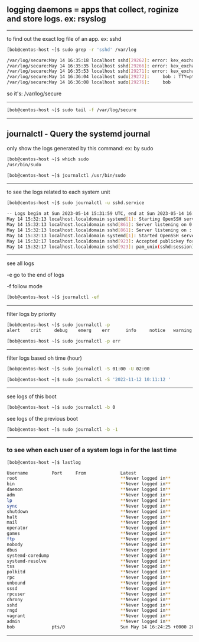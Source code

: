 

## logging daemons = apps that collect, roginize and store logs. ex: rsyslog 

________________________________________________________________________________________________


to find out the exact log file of an app. ex: sshd

```bash
[bob@centos-host ~]$ sudo grep -r 'sshd' /var/log

/var/log/secure:May 14 16:35:18 localhost sshd[29262]: error: kex_exchange_identification: Connection closed by remote host
/var/log/secure:May 14 16:35:35 localhost sshd[29266]: error: kex_exchange_identification: Connection closed by remote host
/var/log/secure:May 14 16:35:53 localhost sshd[29271]: error: kex_exchange_identification: Connection closed by remote host
/var/log/secure:May 14 16:36:04 localhost sudo[29272]:     bob : TTY=pts/0 ; PWD=/home/bob ; USER=root ; COMMAND=/bin/grep -r sshd /var/log
/var/log/secure:May 14 16:36:08 localhost sudo[29276]:     bob

```


so it's:   /var/log/secure


________________________________________________________________________________________________


```bash
[bob@centos-host ~]$ sudo tail -f /var/log/secure 
```

________________________________________________________________________________________________


## journalctl - Query the systemd journal

only show the logs generated by this command: ex: by sudo

```bash
[bob@centos-host ~]$ which sudo
/usr/bin/sudo
```

```bash
[bob@centos-host ~]$ journalctl /usr/bin/sudo
```

________________________________________________________________________________________________


to see the logs related to each system unit

```bash
[bob@centos-host ~]$ sudo journalctl -u sshd.service

-- Logs begin at Sun 2023-05-14 15:31:59 UTC, end at Sun 2023-05-14 16:46:16 UTC. --
May 14 15:32:13 localhost.localdomain systemd[1]: Starting OpenSSH server daemon...
May 14 15:32:13 localhost.localdomain sshd[861]: Server listening on 0.0.0.0 port 22.
May 14 15:32:13 localhost.localdomain sshd[861]: Server listening on :: port 22.
May 14 15:32:13 localhost.localdomain systemd[1]: Started OpenSSH server daemon.
May 14 15:32:17 localhost.localdomain sshd[923]: Accepted publickey for vagrant from 192>
May 14 15:32:17 localhost.localdomain sshd[923]: pam_unix(sshd:session): session opene
```


________________________________________________________________________________________________


see all logs

-e      go to the end of logs

-f      follow mode

```bash
[bob@centos-host ~]$ journalctl -ef
```

________________________________________________________________________________________________


filter logs by priority



```bash
[bob@centos-host ~]$ sudo journalctl -p 
alert    crit     debug    emerg    err      info     notice   warning 
```

```bash
[bob@centos-host ~]$ sudo journalctl -p err
```

________________________________________________________________________________________________


filter logs based oh time (hour)

```bash
[bob@centos-host ~]$ sudo journalctl -S 01:00 -U 02:00
```

```bash
[bob@centos-host ~]$ sudo journalctl -S '2022-11-12 10:11:12 '
```

________________________________________________________________________________________________


see logs of this boot

```bash
[bob@centos-host ~]$ sudo journalctl -b 0
```

see logs of the previous boot

```bash
[bob@centos-host ~]$ sudo journalctl -b -1
```


________________________________________________________________________________________________


### to see when each user of a system logs in for the last time

```bash
[bob@centos-host ~]$ lastlog

Username         Port     From             Latest
root                                       **Never logged in**
bin                                        **Never logged in**
daemon                                     **Never logged in**
adm                                        **Never logged in**
lp                                         **Never logged in**
sync                                       **Never logged in**
shutdown                                   **Never logged in**
halt                                       **Never logged in**
mail                                       **Never logged in**
operator                                   **Never logged in**
games                                      **Never logged in**
ftp                                        **Never logged in**
nobody                                     **Never logged in**
dbus                                       **Never logged in**
systemd-coredump                           **Never logged in**
systemd-resolve                            **Never logged in**
tss                                        **Never logged in**
polkitd                                    **Never logged in**
rpc                                        **Never logged in**
unbound                                    **Never logged in**
sssd                                       **Never logged in**
rpcuser                                    **Never logged in**
chrony                                     **Never logged in**
sshd                                       **Never logged in**
rngd                                       **Never logged in**
vagrant                                    **Never logged in**
admin                                      **Never logged in**
bob              pts/0                     Sun May 14 16:24:25 +0000 2023
```

________________________________________________________________________________________________
